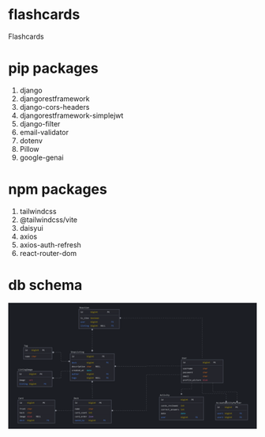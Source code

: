 # flashcards
Flashcards

# pip packages
1. django
2. djangorestframework
3. django-cors-headers
4. djangorestframework-simplejwt
5. django-filter
6. email-validator
7. dotenv
8. Pillow
9. google-genai

# npm packages
1. tailwindcss
2. @tailwindcss/vite
3. daisyui
4. axios
5. axios-auth-refresh
6. react-router-dom

# db schema
![Database schema](flashcards_db.png)